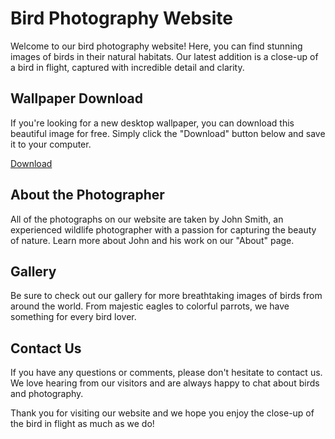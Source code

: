 <!--font:Poppins-->

# Bird Photography Website

Welcome to our bird photography website! Here, you can find stunning images of birds in their natural habitats. Our latest addition is a close-up of a bird in flight, captured with incredible detail and clarity.

## Wallpaper Download

If you're looking for a new desktop wallpaper, you can download this beautiful image for free. Simply click the "Download" button below and save it to your computer.

[Download](link-to-download)

## About the Photographer

All of the photographs on our website are taken by John Smith, an experienced wildlife photographer with a passion for capturing the beauty of nature. Learn more about John and his work on our "About" page.

## Gallery

Be sure to check out our gallery for more breathtaking images of birds from around the world. From majestic eagles to colorful parrots, we have something for every bird lover.

## Contact Us

If you have any questions or comments, please don't hesitate to contact us. We love hearing from our visitors and are always happy to chat about birds and photography.

Thank you for visiting our website and we hope you enjoy the close-up of the bird in flight as much as we do!

<!--

Write me markdown content of website with wallpaper:

"A close-up of a bird in flight"

The header of the page should not be copy of the text but rather a real content of the website which is using this wallpaper.


---


# Bird Photography Website

Welcome to our bird photography website! Here, you can find stunning images of birds in their natural habitats. Our latest addition is a close-up of a bird in flight, captured with incredible detail and clarity.

## Wallpaper Download

If you're looking for a new desktop wallpaper, you can download this beautiful image for free. Simply click the "Download" button below and save it to your computer.

[Download](link-to-download)

## About the Photographer

All of the photographs on our website are taken by John Smith, an experienced wildlife photographer with a passion for capturing the beauty of nature. Learn more about John and his work on our "About" page.

## Gallery

Be sure to check out our gallery for more breathtaking images of birds from around the world. From majestic eagles to colorful parrots, we have something for every bird lover.

## Contact Us

If you have any questions or comments, please don't hesitate to contact us. We love hearing from our visitors and are always happy to chat about birds and photography.

Thank you for visiting our website and we hope you enjoy the close-up of the bird in flight as much as we do!


---


Write me a Google font which is best fitting for the website.

Pick from the list:
- Alegreya
- Great Vibes
- Open Sans
- Orbitron
- Futura
- Poppins
- Inter
- Playfair Display
- Exo 2
- Dancing Script
- Barlow Condensed
- Lato
- Raleway
- Roboto
- IBM Plex Sans
- Lobster
- Montserrat


Write just the font name nothing else.


---


Poppins

-->
